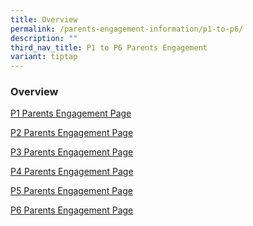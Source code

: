 ```yaml
---
title: Overview
permalink: /parents-engagement-information/p1-to-p6/
description: ""
third_nav_title: P1 to P6 Parents Engagement
variant: tiptap
---
```

<h3>Overview</h3>
<p><a href="/parents-engagement-information/p1/" rel="noopener noreferrer nofollow" target="_blank">P1 Parents Engagement Page</a>
</p>
<p><a href="/parents-engagement-information/p2" rel="noopener noreferrer nofollow" target="_blank">P2 Parents Engagement Page</a>
</p>
<p><a href="/parents-engagement-information/p3" rel="noopener noreferrer nofollow" target="_blank">P3 Parents Engagement Page</a>
</p>
<p><a href="/parents-engagement-information/p4" rel="noopener noreferrer nofollow" target="_blank">P4 Parents Engagement Page</a>
</p>
<p><a href="/parents-engagement-information/P5" rel="noopener noreferrer nofollow" target="_blank">P5 Parents Engagement Page</a>
</p>
<p><a href="/parents-engagement-information/p6" rel="noopener noreferrer nofollow" target="_blank">P6 Parents Engagement Page</a>
</p>